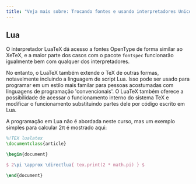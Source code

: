 ```yaml
---
title: "Veja mais sobre: Trocando fontes e usando interpretadores Unicode"
---
```


## Lua

O interpretador LuaTeX dá acesso a fontes OpenType de forma similar ao XeTeX, e
a maior parte dos casos com o pacote `fontspec` funcionarão igualmente bem com
qualquer dos interpretadores.

No entanto, o LuaTeX também extende o TeX de outras formas, notavelmente
incluindo a linguagem de script Lua.  Isso pode ser usado para programar em um
estilo mais familar para pessoas acostumadas com linguagens de programação
'convencionais'.  O LuaTeX também oferece a possibilidade de acessar o
funcionamento interno do sistema TeX e modificar o funcionamento substituindo
partes dele por código escrito em Lua.

A programação em Lua não é abordada neste curso, mas um exemplo simples para
calcular 2π é mostrado aqui:

```latex
%!TEX lualatex
\documentclass{article}

\begin{document}

$ 2\pi \approx \directlua{ tex.print(2 * math.pi) } $

\end{document}
```

